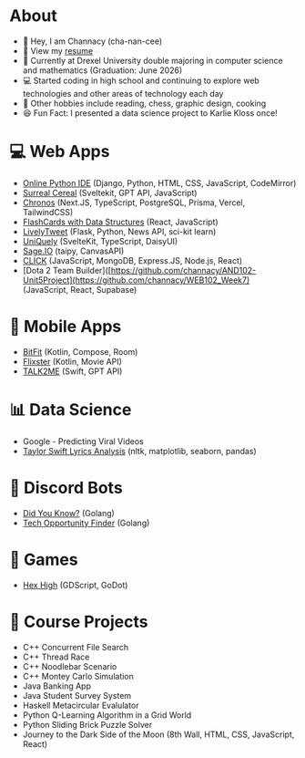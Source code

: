 
# About

- 👋 Hey, I am Channacy (cha-nan-cee)
- 📜 View my [resume](https://docs.google.com/document/d/1ng0Jm6Bq8qTJhxZ_Rml_KdtWcQ6mp6AnGsl27YqUn2Y/edit?usp=sharing)
- 🏫 Currently at Drexel University double majoring in computer science and mathematics (Graduation: June 2026)
- 💻 Started coding in high school and continuing to explore web technologies and other areas of technology each day 
- 📖 Other hobbies include reading, chess, graphic design, cooking
- 😆 Fun Fact: I presented a data science project to Karlie Kloss once!

# 💻 Web Apps
- [Online Python IDE](https://github.com/channacy/Python-IDE) (Django, Python, HTML, CSS, JavaScript, CodeMirror)
- [Surreal Cereal](https://github.com/channacy/Surreal-Cereal) (Sveltekit, GPT API, JavaScript)
- [Chronos](https://github.com/channacy/Chronos) (Next.JS, TypeScript, PostgreSQL, Prisma, Vercel, TailwindCSS)
- [FlashCards with Data Structures](https://github.com/channacy/web102_week2) (React, JavaScript)
- [LivelyTweet](https://github.com/channacy/LivelyTweet) (Flask, Python, News API, sci-kit learn)
- [UniQuely](https://github.com/channacy/idm364-cu62) (SvelteKit, TypeScript, DaisyUI)
- [Sage.IO](https://github.com/channacy/Sage.io) (taipy, CanvasAPI)
- [CLICK](https://github.com/channacy/CLICK) (JavaScript, MongoDB, Express.JS, Node.js, React)
- [Dota 2 Team Builder]([https://github.com/channacy/AND102-Unit5Project](https://github.com/channacy/WEB102_Week7) (JavaScript, React, Supabase)

# 📱 Mobile Apps
- [BitFit](https://github.com/channacy/AND102-Unit5Project) (Kotlin, Compose, Room)
- [Flixster](https://github.com/channacy/FlixsterApp) (Kotlin, Movie API)
- [TALK2ME](https://github.com/amirkaidarov/TalkToMe) (Swift, GPT API)

# 📊 Data Science
- Google - Predicting Viral Videos 
- [Taylor Swift Lyrics Analysis](https://github.com/channacy/Taylor-Swift-Lyrics-Analysis) (nltk, matplotlib, seaborn, pandas)

# 🤖 Discord Bots
- [Did You Know?](https://github.com/channacy/Did-You-Know-Bot) (Golang)
- [Tech Opportunity Finder](https://github.com/channacy/Tech-Opportunity-Finder) (Golang)


# 🎲 Games
- [Hex High](https://github.com/channacy/hex-high) (GDScript, GoDot)


# 🍏 Course Projects
- C++ Concurrent File Search
- C++ Thread Race
- C++ Noodlebar Scenario
- C++ Montey Carlo Simulation
- Java Banking App 
- Java Student Survey System
- Haskell Metacircular Evalulator
- Python Q-Learning Algorithm in a Grid World
- Python Sliding Brick Puzzle Solver
- Journey to the Dark Side of the Moon (8th Wall, HTML, CSS, JavaScript, React)

